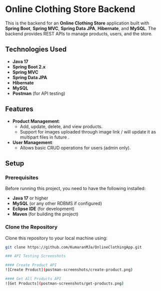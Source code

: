 # Online Clothing Store Backend

This is the backend for an **Online Clothing Store** application built with **Spring Boot**, **Spring MVC**, **Spring Data JPA**, **Hibernate**, and **MySQL**. The backend provides REST APIs to manage products, users, and the store.

## Technologies Used
- **Java 17**
- **Spring Boot 2.x**
- **Spring MVC**
- **Spring Data JPA**
- **Hibernate**
- **MySQL**
- **Postman** (for API testing)

## Features
- **Product Management**: 
  - Add, update, delete, and view products.
  - Support for images uploaded through image link / will update it as multipart files in future .
- **User Management**:
  - Allows basic CRUD operations for users (admin only).
  
## Setup

### Prerequisites
Before running this project, you need to have the following installed:
- **Java 17** or higher
- **MySQL** (or any other RDBMS if configured)
- **Eclipse IDE** (for development)
- **Maven** (for building the project)

### Clone the Repository

Clone this repository to your local machine using:

```bash
git clone https://github.com/KumaranMJa/OnlineClothingApp.git

### API Testing Screenshots

#### Create Product API
![Create Product](postman-screenshots/create-product.png)

#### Get All Products API
![Get Products](postman-screenshots/get-products.png)

